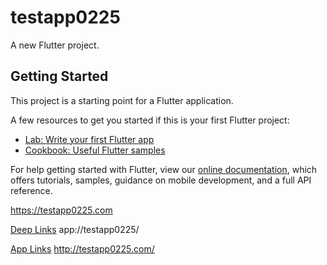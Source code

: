 # testapp0225

A new Flutter project.

## Getting Started

This project is a starting point for a Flutter application.

A few resources to get you started if this is your first Flutter project:

- [Lab: Write your first Flutter app](https://flutter.dev/docs/get-started/codelab)
- [Cookbook: Useful Flutter samples](https://flutter.dev/docs/cookbook)

For help getting started with Flutter, view our
[online documentation](https://flutter.dev/docs), which offers tutorials,
samples, guidance on mobile development, and a full API reference.


https://testapp0225.com


[Deep Links](app://testapp0225/)
app://testapp0225/



[App Links](http://testapp0225.com/)
http://testapp0225.com/
